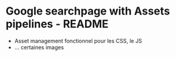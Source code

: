 # Google searchpage with Assets pipelines - README

* Asset management fonctionnel pour les CSS, le JS 
* ... certaines images
